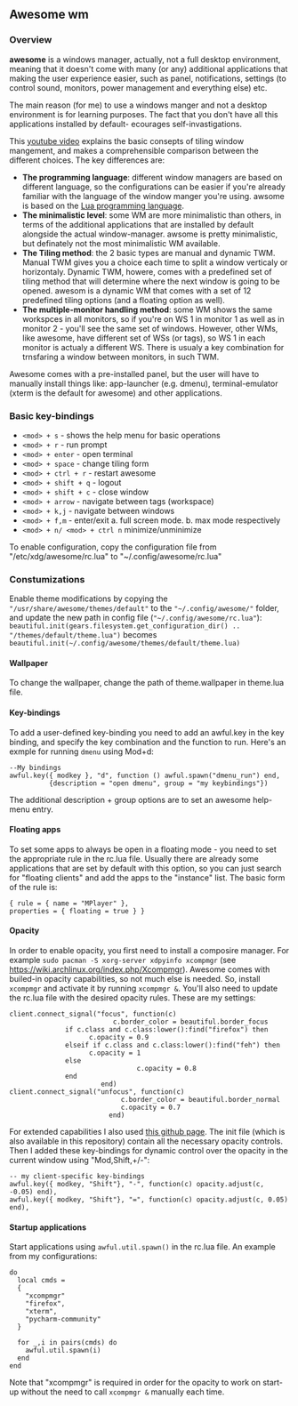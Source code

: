 ## Awesome wm

### Overview

**awesome** is a windows manager, actually, not a full desktop environment, meaning that it doesn't come with many (or any) additional applications that making the user experience easier, such as panel, notifications, settings (to control sound, monitors, power management and everything else) etc.

The main reason (for me) to use a windows manger and not a desktop environment is for learning purposes. The fact that you don't have all this applications installed by default- ecourages self-invastigations.

This [youtube video](https://www.youtube.com/watch?v=Obzf9ppODJU&t=500s) explains the basic consepts of tiling window mangement, and makes a comprehensible comparison between the different choices. The key differences are:

* **The programming language**: different window managers are based on different language, so the configurations can be easier if you're already familiar with the language of the window manger you're using. awsome is based on the [Lua programming language](https://en.wikipedia.org/wiki/Lua_(programming_language)).
* **The minimalistic level**: some WM are more minimalistic than others, in terms of the additional applications that are installed by default alongside the actual window-manager. awsome is pretty minimalistic, but definately not the most minimalistic WM available.
* **The Tiling method**: the 2 basic types are manual and dynamic TWM. Manual TWM gives you a choice each time to split a window verticaly or horizontaly. Dynamic TWM, howere, comes with a predefined set of tiling method that will determine where the next window is going to be opened. awesom is a dynamic WM that comes with a set of 12 predefined tiling options (and a floating option as well).
* **The multiple-monitor handling method**: some WM shows the same workspces in all monitors, so if you're on WS 1 in monitor 1 as well as in monitor 2 - you'll see the same set of windows. However, other WMs, like awesome, have different set of WSs (or tags), so WS 1 in each monitor is actualy a different WS. There is usualy a key combination for trnsfaring a window between monitors, in such TWM.

Awesome comes with a pre-installed panel, but the user will have to manually install things like: app-launcher (e.g. dmenu), terminal-emulator (xterm is the default for awesome) and other applications.

### Basic key-bindings

* `<mod> + s`  - shows the help menu for basic operations
* `<mod> + r`  - run prompt
* `<mod> + enter` - open terminal
* `<mod> + space` - change tiling form
* `<mod> + ctrl + r` - restart awesome
* `<mod> + shift + q` - logout
* `<mod> + shift + c` - close window
* `<mod> + arrow` - navigate between tags (workspace)
* `<mod> + k,j` - navigate between windows
* `<mod> + f,m` - enter/exit a. full screen mode. b. max mode respectively
* `<mod> + n/ <mod> + ctrl n` minimize/unminimize

To enable configuration, copy the configuration file from "/etc/xdg/awesome/rc.lua" to "~/.config/awesome/rc.lua"

### Constumizations

Enable theme modifications by copying the `"/usr/share/awesome/themes/default"` to the `"~/.config/awesome/"` folder, and update the new path in config file (`"~/.config/awesome/rc.lua"`):
`beautiful.init(gears.filesystem.get_configuration_dir() .. "/themes/default/theme.lua")` becomes `beautiful.init(~/.config/awesome/themes/default/theme.lua)`

#### Wallpaper
To change the wallpaper, change the path of theme.wallpaper in theme.lua file.

#### Key-bindings
To add a user-defined key-binding you need to add an awful.key in the key binding, and specify the key combination and the function to run. Here's an exmple for running `dmenu` using Mod+d:

	--My bindings
	awful.key({ modkey }, "d", function () awful.spawn("dmenu_run") end,
	          {description = "open dmenu", group = "my keybindings"})
The additional description + group options are to set an awesome help-menu entry.

#### Floating apps
To set some apps to always be open in a floating mode - you need to set the appropriate rule in the rc.lua file. Usually there are already some applications that are set by default with this option, so you can just search for "floating clients" and add the apps to the "instance" list. The basic form of the rule is:

	{ rule = { name = "MPlayer" },
  	properties = { floating = true } }

#### Opacity
In order to enable opacity, you first need to install a composire manager. For example `sudo pacman -S xorg-server xdpyinfo xcompmgr` (see https://wiki.archlinux.org/index.php/Xcompmgr). Awesome comes with builed-in opacity capabilities, so not much else is needed. So, install `xcompmgr` and activate it by running `xcompmgr &`. You'll also need to update the rc.lua file with the desired opacity rules. These are my settings:

	client.connect_signal("focus", function(c)
                              c.border_color = beautiful.border_focus
			      if c.class and c.class:lower():find("firefox") then
			      		c.opacity = 0.9
			      elseif if c.class and c.class:lower():find("feh") then
			      		c.opacity = 1
			      else
                              		c.opacity = 0.8
			      end
                           end)
	client.connect_signal("unfocus", function(c)
                                c.border_color = beautiful.border_normal
                                c.opacity = 0.7
                             end)

For extended capabilities I also used [this github page](https://github.com/blueyed/awesome-opacity). The init file (which is also available in this repository) contain all the necessary opacity controls. Then I added these key-bindings for dynamic control over the opacity in the current window using "Mod,Shift,+/-":

	-- my client-specific key-bindings
	awful.key({ modkey, "Shift"}, "-", function(c) opacity.adjust(c, -0.05) end),
	awful.key({ modkey, "Shift"}, "=", function(c) opacity.adjust(c, 0.05) end),
	
#### Startup applications
Start applications using `awful.util.spawn()` in the rc.lua file. An example from my configurations:

	do
	  local cmds =
	  {
	    "xcompmgr"
	    "firefox",
	    "xterm",
	    "pycharm-community"
	  }
	
	  for _,i in pairs(cmds) do
	    awful.util.spawn(i)
	  end
	end
Note that "xcompmgr" is required in order for the opacity to work on start-up without the need to call `xcompmgr &` manually each time.
